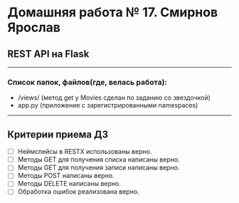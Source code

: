 # Домашняя работа № 17. Смирнов Ярослав
##  REST API на Flask
***
### Список папок, файлов(где, велась работа):
* /views/ (метод get у Movies сделан по заданию со звездочкой)
* app.py (приложение с зарегистрированными namespaces)
***
## Критерии приема ДЗ

- [ ]  Неймспейсы в RESTX использованы верно.
- [ ]  Методы GET для получения списка написаны верно.
- [ ]  Методы GET для получения записи написаны верно.
- [ ]  Методы POST написаны верно.
- [ ]  Методы DELETE написаны верно.
- [ ]  Обработка ошибок реализована верно.
